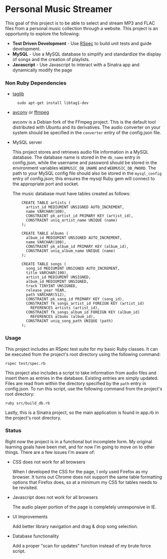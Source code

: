 # Personal Music Streamer

This goal of this project is to be able to select and stream MP3 and FLAC files
from a personal music collection through a website. This project is an
opportunity to explore the following:

+ __Test Driven Development__ - Use [RSpec](http://rspec.info/) to build unit
tests and guide development.   
+ __MySQL__ - Use a MySQL database to simplify and standardize the display of
songs and the creation of playlists.   
+ __Javascript__ - Use Javascript to interact with a Sinatra app and dynamically
modify the page

### Non Ruby Dependencies

+ [taglib](http://taglib.github.io/)

        sudo apt-get install libtag1-dev   

+ [avconv](http://libav.org/) or [ffmpeg](https://www.ffmpeg.org/)

    avconv is a Debian fork of the FFmpeg project. This is the default tool
    distributed with Ubuntu and its derivatives. The audio converter on your
    system should be specified in the `converter` entry of the config.json file.

+ MySQL server

    This project stores and retrieves audio file information in a MySQL
    database. The database name is stored in the `db_name` entry in config.json,
    while the username and password should be stored in the environment
    variables `WEBMUSIC_DB_UNAME` and `WEBMUSIC_DB_PWORD`. The path to your
    MySQL config file should also be stored in the `mysql_config` entry of
    config.json; this ensures the mysql Ruby gem will connect to the appropriate
    port and socket.

    The music database must have tables created as follows:

          CREATE TABLE artists (
            artist_id MEDIUMINT UNSIGNED AUTO_INCREMENT,
            name VARCHAR(100),
            CONSTRAINT pk_artist_id PRIMARY KEY (artist_id),
            CONSTRAINT uniq_artist_name UNIQUE (name)
          );

          CREATE TABLE albums (
            album_id MEDIUMINT UNSIGNED AUTO_INCREMENT,
            name VARCHAR(100),
            CONSTRAINT pk_album_id PRIMARY KEY (album_id),
            CONSTRAINT uniq_album_name UNIQUE (name)
          );

          CREATE TABLE songs (
            song_id MEDIUMINT UNSIGNED AUTO_INCREMENT,
            title VARCHAR(100),
            artist_id MEDIUMINT UNSIGNED,
            album_id MEDIUMINT UNSIGNED,
            track TINYINT UNSIGNED,
            release_year YEAR,
            path VARCHAR(512),
            CONSTRAINT pk_song_id PRIMARY KEY (song_id),
            CONSTRAINT fk_songs_artist_id FOREIGN KEY (artist_id)
              REFERENCES artists (artist_id),
            CONSTRAINT fk_songs_album_id FOREIGN KEY (album_id)
              REFERENCES albums (album_id),
            CONSTRAINT uniq_song_path UNIQUE (path)
          );

### Usage

This project includes an RSpec test suite for my basic Ruby classes. It can be
executed from the project's root directory using the following command:

    rspec test/spec.rb

This project also includes a script to take information from audio files and
insert them as entries in the database. Existing entries are simply updated.
Files are read from within the directory specified by the `path` entry in
config.json. To run this script, use the following command from the project's
root directory:

    ruby src/build_db.rb

Lastly, this is a Sinatra project, so the main application is found in app.rb in
the project's root directory.

### Status

Right now the project is in a functional but incomplete form. My original
learning goals have been met, and for now I'm going to move on to other things.
There are a few issues I'm aware of:

+ CSS does not work for all browsers

    When I developed the CSS for the page, I only used Firefox as my browser. It
    turns out Chrome does not support the same table formatting options that
    Firefox does, so at a minimum my CSS for tables needs to be revisited.

+ Javascript does not work for all browsers

    The audio player portion of the page is completely unresponsive in IE.

+ UI Improvements

    Add better library navigation and drag & drop song selection.

+ Database functionality

    Add a proper "scan for updates" function instead of my brute force script.
